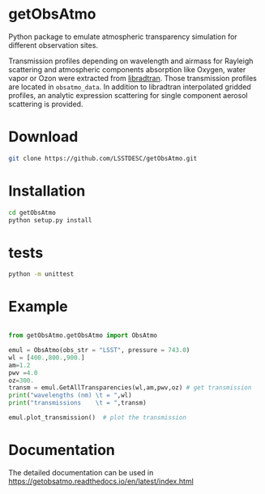 # getObsAtmo

Python package to emulate atmospheric transparency simulation for different observation sites.

Transmission profiles depending on wavelength and airmass for Rayleigh scattering and atmospheric components absorption like Oxygen,
water vapor or Ozon were extracted from [libradtran](http://www.libradtran.org).
Those transmission profiles are located in `obsatmo_data`.
In addition to libradtran interpolated gridded profiles, an analytic expression scattering for single component aerosol scattering is provided.


# Download


```bash
git clone https://github.com/LSSTDESC/getObsAtmo.git
```


# Installation


``` bash
cd getObsAtmo
python setup.py install
```


# tests


```bash
python -m unittest
```

# Example


```python

from getObsAtmo.getObsAtmo import ObsAtmo

emul = ObsAtmo(obs_str = "LSST", pressure = 743.0)
wl = [400.,800.,900.]
am=1.2
pwv =4.0
oz=300.
transm = emul.GetAllTransparencies(wl,am,pwv,oz) # get transmission
print("wavelengths (nm) \t = ",wl)
print("transmissions    \t = ",transm)

emul.plot_transmission()  # plot the transmission
```

# Documentation

The detailed documentation can be used in https://getobsatmo.readthedocs.io/en/latest/index.html



